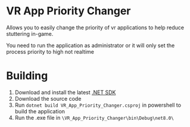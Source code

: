 # VR App Priority Changer

Allows you to easily change the priority of vr applications to help reduce stuttering in-game.

You need to run the application as administrator or it will only set the process priority to high not realtime

# Building

1. Download and install the latest [.NET SDK](https://dotnet.microsoft.com/en-us/download)
2. Download the source code
3. Run `dotnet build VR_App_Priority_Changer.csproj` in powershell to build the application
4. Run the .exe file in `\VR_App_Priority_Changer\bin\Debug\net8.0\`